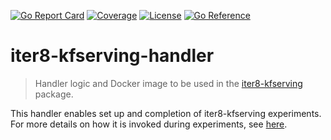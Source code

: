 [![Go Report Card](https://goreportcard.com/badge/github.com/iter8-tools/iter8-kfserving-handler)](https://goreportcard.com/report/github.com/iter8-tools/iter8-kfserving-handler)
[![Coverage](https://codecov.io/gh/iter8-tools/iter8-kfserving-handler/branch/main/graphs/badge.svg?branch=main)](https://codecov.io/gh/iter8-tools/iter8-kfserving-handler)
[![License](https://img.shields.io/badge/License-Apache%202.0-blue.svg)](https://opensource.org/licenses/Apache-2.0)
[![Go Reference](https://pkg.go.dev/badge/github.com/iter8-tools/iter8-kfserving-handler.svg)](https://pkg.go.dev/github.com/iter8-tools/iter8-kfserving-handler)
# iter8-kfserving-handler
> Handler logic and Docker image to be used in the [iter8-kfserving](https://github.com/iter8-tools/iter8-kfserving) package.

This handler enables set up and completion of iter8-kfserving experiments. For more details on how it is invoked during experiments, see [here](https://github.com/iter8-tools/iter8-kfserving/wiki/Under-the-Hood).
